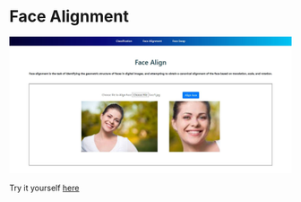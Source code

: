 # Face Alignment


<img src='https://github.com/SVGS-EVA4/Phase2/blob/master/S3-Face_Recognition_Part_1/images/web_face_align.JPG' alt='face alignment'/>

Try it yourself <a href='https://svgs-eva.s3.ap-south-1.amazonaws.com/EVA4P2.html'>here</a>
